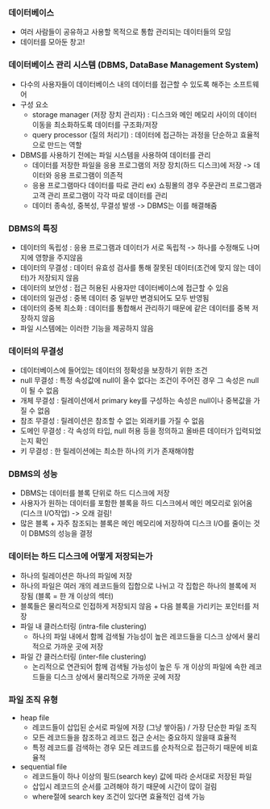 ### 데이터베이스
- 여러 사람들이 공유하고 사용할 목적으로 통합 관리되는 데이터들의 모임
- 데이터를 모아둔 창고!

### 데이터베이스 관리 시스템 (DBMS, DataBase Management System)
- 다수의 사용자들이 데이터베이스 내의 데이터를 접근할 수 있도록 해주는 소프트웨어
- 구성 요소
  - storage manager (저장 장치 관리자) : 디스크와 메인 메모리 사이의 데이터 이동을 최소화하도록 데이터를 구조화/저장
  - query processor (질의 처리기) : 데이터에 접근하는 과정을 단순하고 효율적으로 만드는 역할
- DBMS를 사용하기 전에는 파일 시스템을 사용하여 데이터를 관리
  - 데이터를 저장한 파일을 응용 프로그램의 저장 장치(하드 디스크)에 저장 -> 데이터와 응용 프로그램이 의존적
  - 응용 프로그램마다 데이터를 따로 관리 ex) 쇼핑몰의 경우 주문관리 프로그램과 고객 관리 프로그램이 각각 따로 데이터를 관리
  - 데이터 종속성, 중복성, 무결성 발생 -> DBMS는 이를 해결해줌

### DBMS의 특징
- 데이터의 독립성 : 응용 프로그램과 데이터가 서로 독립적 -> 하나를 수정해도 나머지에 영향을 주지않음
- 데이터의 무결성 : 데이터 유효성 검사를 통해 잘못된 데이터(조건에 맞지 않는 데이터)가 저장되지 않음 
- 데이터의 보안성 : 접근 허용된 사용자만 데이터베이스에 접근할 수 있음
- 데이터의 일관성 : 중복 데이터 중 일부만 변경되어도 모두 반영됨
- 데이터의 중복 최소화 : 데이터를 통합해서 관리하기 때문에 같은 데이터를 중복 저장하지 않음
- 파일 시스템에는 이러한 기능을 제공하지 않음

### 데이터의 무결성
- 데이터베이스에 들어있는 데이터의 정확성을 보장하기 위한 조건
- null 무결성 : 특정 속성값에 null이 올수 없다는 조건이 주어진 경우 그 속성은 null이 될 수 없음
- 개체 무결성 : 릴레이션에서 primary key를 구성하는 속성은 null이나 중복값을 가질 수 없음
- 참조 무결성 : 릴레이션은 참조할 수 없는 외래키를 가질 수 없음
- 도메인 무결성 : 각 속성의 타입, null 허용 등을 정의하고 올바른 데이터가 입력되었는지 확인
- 키 무결성 : 한 릴레이션에는 최소한 하나의 키가 존재해야함

### DBMS의 성능
- DBMS는 데이터를 블록 단위로 하드 디스크에 저장
- 사용자가 원하는 데이터를 포함한 블록을 하드 디스크에서 메인 메모리로 읽어옴 (디스크 I/O작업) -> 오래 걸림!
- 많은 블록 + 자주 참조되는 블록은 메인 메모리에 저장하여 디스크 I/O를 줄이는 것이 DBMS의 성능을 결정

### 데이터는 하드 디스크에 어떻게 저장되는가
- 하나의 릴레이션은 하나의 파일에 저장 
- 하나의 파일은 여러 개의 레코드들의 집합으로 나뉘고 각 집합은 하나의 블록에 저장됨 (블록 = 한 개 이상의 섹터)
- 블록들은 물리적으로 인접하게 저장되지 않음 + 다음 블록을 가리키는 포인터를 저장
- 파일 내 클러스터링 (intra-file clustering)
  - 하나의 파일 내에서 함께 검색될 가능성이 높은 레코드들을 디스크 상에서 물리적으로 가까운 곳에 저장
- 파일 간 클러스터링 (inter-file clustering)
  - 논리적으로 연관되어 함께 검색될 가능성이 높은 두 개 이상의 파일에 속한 레코드들을 디스크 상에서 물리적으로 가까운 곳에 저장

### 파일 조직 유형
- heap file 
  - 레코드들이 삽입된 순서로 파일에 저장 (그냥 쌓아둠) / 가장 단순한 파일 조직
  - 모든 레코드들을 참조하고 레코드 접근 순서는 중요하지 않을때 효율적
  - 특정 레코드를 검색하는 경우 모든 레코드를 순차적으로 접근하기 때문에 비효율적
- sequential file
  - 레코드들이 하나 이상의 필드(search key) 값에 따라 순서대로 저장된 파일  
  - 삽입시 레코드의 순서를 고려해야 하기 때문에 시간이 많이 걸림
  - where절에 search key 조건이 있다면 효율적인 검색 가능
